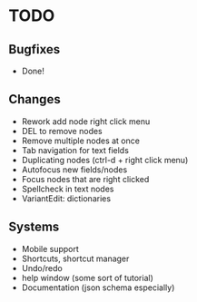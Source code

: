 # TODO
## Bugfixes
- Done!
## Changes
- Rework add node right click menu
- DEL to remove nodes
- Remove multiple nodes at once
- Tab navigation for text fields
- Duplicating nodes (ctrl-d + right click menu)
- Autofocus new fields/nodes
- Focus nodes that are right clicked
- Spellcheck in text nodes
- VariantEdit: dictionaries
## Systems
- Mobile support
- Shortcuts, shortcut manager
- Undo/redo
- help window (some sort of tutorial)
- Documentation (json schema especially)
